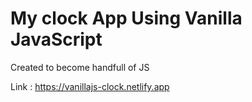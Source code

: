# My clock App Using Vanilla JavaScript
Created to become handfull of JS 


Link : https://vanillajs-clock.netlify.app
